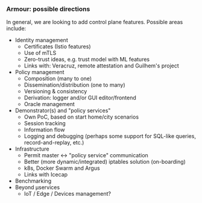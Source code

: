 ### Armour: possible directions

In general, we are looking to add control plane features. Possible areas include:

- Identity management
    - Certificates (Istio features)
    - Use of mTLS
    - Zero-trust ideas, e.g. trust model with ML features
    - Links with: Veracruz, remote attestation and Guilhem's project
- Policy management
    - Composition (many to one)
    - Dissemination/distribution (one to many)
    - Versioning & consistency
    - Derivation: logger and/or GUI editor/frontend
	- Oracle management
- Demonstrator(s) and "policy services"
    - Own PoC, based on start home/city scenarios
    - Session tracking
    - Information flow
	- Logging and debugging (perhaps some support for SQL-like queries, record-and-replay, etc.)
- Infrastructure
    - Permit master <-> "policy service" communication
    - Better (more dynamic/integrated) iptables solution (on-boarding)
    - k8s, Docker Swarm and Argus
    - Links with Icecap
- Benchmarking
- Beyond μservices
  - IoT / Edge / Devices management?

